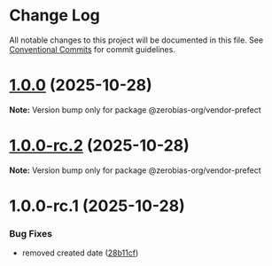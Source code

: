 # Change Log

All notable changes to this project will be documented in this file.
See [Conventional Commits](https://conventionalcommits.org) for commit guidelines.

# [1.0.0](https://github.com/zerobias-org/vendor/compare/@zerobias-org/vendor-prefect@1.0.0-rc.2...@zerobias-org/vendor-prefect@1.0.0) (2025-10-28)

**Note:** Version bump only for package @zerobias-org/vendor-prefect





# [1.0.0-rc.2](https://github.com/zerobias-org/vendor/compare/@zerobias-org/vendor-prefect@1.0.0-rc.1...@zerobias-org/vendor-prefect@1.0.0-rc.2) (2025-10-28)

**Note:** Version bump only for package @zerobias-org/vendor-prefect





# 1.0.0-rc.1 (2025-10-28)


### Bug Fixes

* removed created date ([28b11cf](https://github.com/zerobias-org/vendor/commit/28b11cf2563e9cdadd4b1dc83edd60d2fcd01df0))
